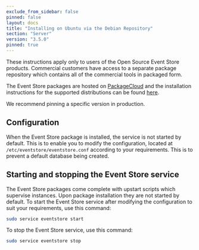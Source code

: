 ```yaml
---
exclude_from_sidebar: false
pinned: false
layout: docs
title: "Installing on Ubuntu via the Debian Repository"
section: "Server"
version: "3.5.0"
pinned: true
---
```


<span class="note--warning">
These instructions apply only to users of the Open Source Event Store products. Commercial customers have access to a separate package repository which contains all of the commercial tools in packaged form.
</span>

The Event Store packages are hosted on [PackageCloud](https://packagecloud.io/EventStore/EventStore-OSS) and the installation instructions for the supported distributions can be found [here](https://packagecloud.io/EventStore/EventStore-OSS/install).

We recommend pinning a specific version in production.

## Configuration

When the Event Store package is installed, the service is not started by default. This is to enable you to modify the configuration, located at `/etc/eventstore/eventstore.conf` according to your requirements. This is to prevent a default database being created.

## Starting and stopping the Event Store service

The Event Store packages come complete with upstart scripts which supervise instances. Upon package installation they are not started by default. To start the Event Store service after modifying the configuration to suit your requirements, use this command:

```bash
sudo service eventstore start
```

To stop the Event Store service, use this command:

```bash
sudo service eventstore stop
```
